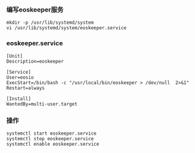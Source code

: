 

### 编写eoskeeper服务
```  
mkdir -p /usr/lib/systemd/system 
vi /usr/lib/systemd/system/eoskeeper.service
```

### eoskeeper.service
``` 
[Unit]
Description=eoskeeper

[Service]
User=eosio
ExecStart=/bin/bash -c "/usr/local/bin/eoskeeper > /dev/null  2>&1"
Restart=always

[Install]
WantedBy=multi-user.target
```

### 操作
``` 
systemctl start eoskeeper.service
systemctl stop eoskeeper.service
systemctl enable eoskeeper.service

```


